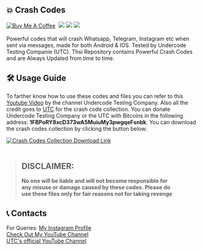 ## 💥 Crash Codes
[![Buy Me A Coffee](https://img.shields.io/open-vsx/stars/redhat/java?color=D8B024&label=buy%20me%20a%20coffee&style=plastic)](https://www.buymeacoffee.com/utsanjan)‎ ‎
[![](https://img.shields.io/github/languages/count/DopeSatan/Crash-Codes?style=plastic)](https://github.com/DopeSatan/Crash-Codes/search?l=shell)‎ ‎
[![](https://img.shields.io/github/license/DopeSatan/Crash-Codes?logoColor=red&style=plastic)](https://github.com/DopeSatan/Crash-Codes/blob/main/LICENSE)‎ ‎
[![](https://img.shields.io/github/languages/top/DopeSatan/Crash-Codes?color=light%20green&style=plastic)](https://github.com/DopeSatan/Crash-Codes)‎ ‎ <br><br>
Powerful codes that will crash Whatsapp, Telegram, Instagram etc when sent via messages, made for both Android & IOS. Tested by Undercode Testing Companie (UTC). Thsi Repository contains Powerful Crash Codes and are Always Updated from time to time.

## 🛠 Usage Guide
To farther know how to use these codes and files you can refer to this [Youtube Video](https://youtu.be/X3uGa0Qddtk) by the channel Undercode Testing Company. Also all the credit goes to [UTC](https://undercode.help) for the crash code collection. You can donate Undercode Testing Company or the UTC with Bitcoins in the following address: **1FBPoRY8xcD373wA5MuiuMy3pwgqeFsnbk**. You can download the crash codes collection by clicking the button below: <br>

<a href="https://github.com/DopeSatan/Crash-Codes/raw/master/Crash%20Codes%20Collection.zip">
<img src="https://lh3.googleusercontent.com/-IJZuEYk4FQg/YJRSfaSP90I/AAAAAAAAgtg/ykZyNxtzjVkqDpKAbgeeCBTHs2i7IJSxgCLcBGAsYHQ/s16000/Webp.net-resizeimage%2B%25284%2529.png"
alt="Crash Codes Collection Download Link"></a><br><br>

> ## DISCLAIMER:
> **No one will be liable and will not become responsible for<br>
> any misuse or damage caused by these codes. Please do<br>
> use these files only for fair reasons not for taking revenge**

## 📞 Contacts
For Queries: [My Instagram Profile](https://www.instagram.com/utsanjan/)  
[Check Out My YouTube Channel](https://www.youtube.com/DopeSatan) <br>
[UTC's official YouTube Channel](https://www.youtube.com/UNDERCODE)
